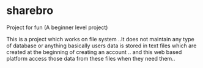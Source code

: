 # sharebro
Project for fun (A beginner level project)
 
  
  This is a project which works on file system ..It does not maintain any type of database or anything basically users data is stored in text files which are created at the beginning of creating an account .. and this web based platform access those data from these files when they need them..
